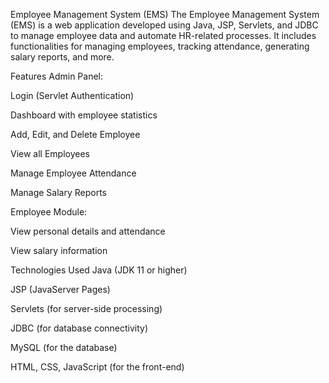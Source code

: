 Employee Management System (EMS)
The Employee Management System (EMS) is a web application developed using Java, JSP, Servlets, and JDBC to manage employee data and automate HR-related processes. It includes functionalities for managing employees, tracking attendance, generating salary reports, and more.

Features
Admin Panel:

Login (Servlet Authentication)

Dashboard with employee statistics

Add, Edit, and Delete Employee

View all Employees

Manage Employee Attendance

Manage Salary Reports

Employee Module:

View personal details and attendance

View salary information

Technologies Used
Java (JDK 11 or higher)

JSP (JavaServer Pages)

Servlets (for server-side processing)

JDBC (for database connectivity)

MySQL (for the database)

HTML, CSS, JavaScript (for the front-end)
